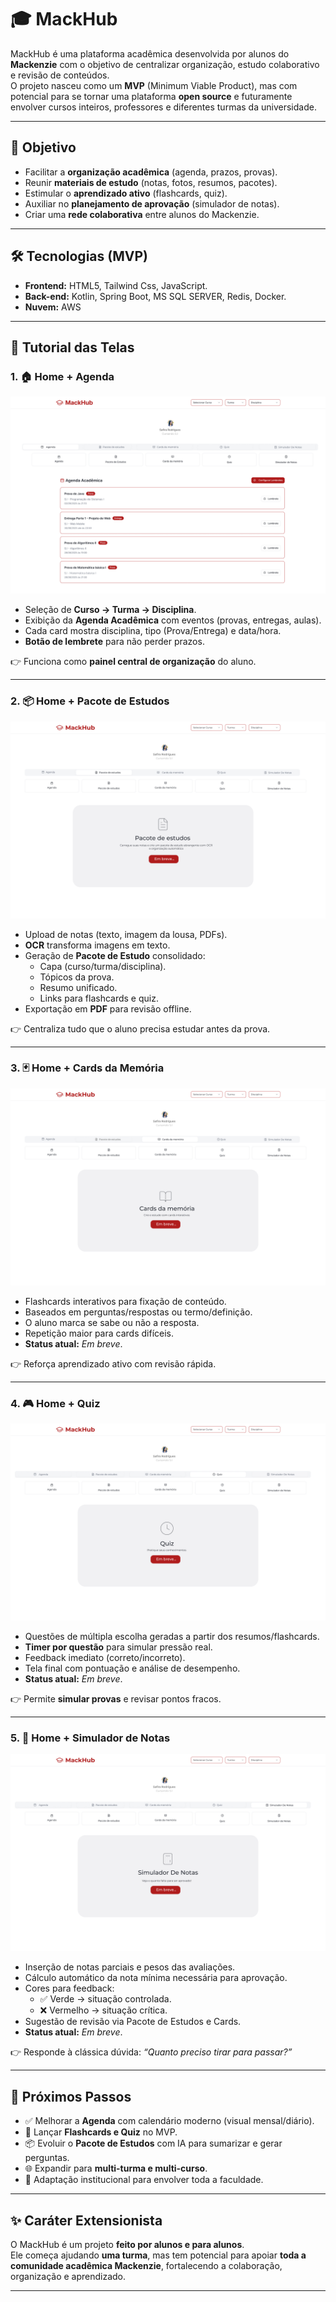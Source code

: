 # 🎓 MackHub

MackHub é uma plataforma acadêmica desenvolvida por alunos do **Mackenzie** com o objetivo de centralizar organização, estudo colaborativo e revisão de conteúdos.  
O projeto nasceu como um **MVP** (Minimum Viable Product), mas com potencial para se tornar uma plataforma **open source** e futuramente envolver cursos inteiros, professores e diferentes turmas da universidade.  

---

## 🚀 Objetivo

- Facilitar a **organização acadêmica** (agenda, prazos, provas).  
- Reunir **materiais de estudo** (notas, fotos, resumos, pacotes).  
- Estimular o **aprendizado ativo** (flashcards, quiz).  
- Auxiliar no **planejamento de aprovação** (simulador de notas).  
- Criar uma **rede colaborativa** entre alunos do Mackenzie.  

---

## 🛠️ Tecnologias (MVP)

- **Frontend:** HTML5, Tailwind Css, JavaScript. 
- **Back-end:** Kotlin, Spring Boot, MS SQL SERVER, Redis, Docker.
- **Nuvem:** AWS
  
---

## 📖 Tutorial das Telas

### 1. 🏠 Home + Agenda
![Home + Agenda](./assets/HomeAgenda.jpg)

- Seleção de **Curso → Turma → Disciplina**.  
- Exibição da **Agenda Acadêmica** com eventos (provas, entregas, aulas).  
- Cada card mostra disciplina, tipo (Prova/Entrega) e data/hora.  
- **Botão de lembrete** para não perder prazos.  

👉 Funciona como **painel central de organização** do aluno.  

---

### 2. 📦 Home + Pacote de Estudos
![Home + Pacotes de Estudo](./assets/HomePacotesEstudos.jpg)

- Upload de notas (texto, imagem da lousa, PDFs).  
- **OCR** transforma imagens em texto.  
- Geração de **Pacote de Estudo** consolidado:  
  - Capa (curso/turma/disciplina).  
  - Tópicos da prova.  
  - Resumo unificado.  
  - Links para flashcards e quiz.  
- Exportação em **PDF** para revisão offline.  

👉 Centraliza tudo que o aluno precisa estudar antes da prova.  

---

### 3. 🃏 Home + Cards da Memória
![Home + Cards](./assets/HomeCardsMemoria.jpg)

- Flashcards interativos para fixação de conteúdo.  
- Baseados em perguntas/respostas ou termo/definição.  
- O aluno marca se sabe ou não a resposta.  
- Repetição maior para cards difíceis.  
- **Status atual:** *Em breve*.  

👉 Reforça aprendizado ativo com revisão rápida.  

---

### 4. 🎮 Home + Quiz
![Home + Quiz](./assets/HomeQuiz.jpg)

- Questões de múltipla escolha geradas a partir dos resumos/flashcards.  
- **Timer por questão** para simular pressão real.  
- Feedback imediato (correto/incorreto).  
- Tela final com pontuação e análise de desempenho.  
- **Status atual:** *Em breve*.  

👉 Permite **simular provas** e revisar pontos fracos.  

---

### 5. 🧮 Home + Simulador de Notas
![Home + Simulador de Notas](./assets/HomeSimuladorNotas.jpg)

- Inserção de notas parciais e pesos das avaliações.  
- Cálculo automático da nota mínima necessária para aprovação.  
- Cores para feedback:  
  - ✅ Verde → situação controlada.  
  - ❌ Vermelho → situação crítica.  
- Sugestão de revisão via Pacote de Estudos e Cards.  
- **Status atual:** *Em breve*.  

👉 Responde à clássica dúvida: *“Quanto preciso tirar para passar?”*  

---

## 🔮 Próximos Passos

- ✅ Melhorar a **Agenda** com calendário moderno (visual mensal/diário).  
- 🔄 Lançar **Flashcards e Quiz** no MVP.  
- 📦 Evoluir o **Pacote de Estudos** com IA para sumarizar e gerar perguntas.  
- 🌐 Expandir para **multi-turma e multi-curso**.  
- 🏫 Adaptação institucional para envolver toda a faculdade.  

---

## ✨ Caráter Extensionista

O MackHub é um projeto **feito por alunos e para alunos**.  
Ele começa ajudando **uma turma**, mas tem potencial para apoiar **toda a comunidade acadêmica Mackenzie**, fortalecendo a colaboração, organização e aprendizado.  

---
